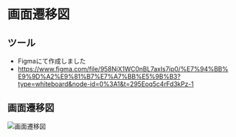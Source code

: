 # 画面遷移図

## ツール
- Figmaにて作成しました
- <https://www.figma.com/file/958NjX1WC0nBL7axIs7ip0/%E7%94%BB%E9%9D%A2%E9%81%B7%E7%A7%BB%E5%9B%B3?type=whiteboard&node-id=0%3A1&t=295Eoq5c4rFd3kPz-1>

## 画面遷移図
![画面遷移図](image/page_flow_diagram.png)